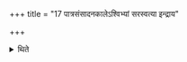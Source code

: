 +++
title = "17 पात्रसंसादनकालेऽश्विभ्यां सरस्वत्या इन्द्राय"

+++

<details><summary>थिते</summary>

पात्रसंसादनकालेऽश्विभ्यां सरस्वत्या इन्द्राय सुत्राम्णे त्रीणि पात्राणि प्रयुनक्ति । सतं वालस्रावं श्येनपत्त्रं श्रपणानि च १७
</details>
